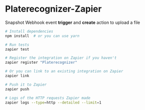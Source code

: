 # Platerecognizer-Zapier

Snapshot Webhook event **trigger** and **create** action to upload a file

```bash
# Install dependencies
npm install  # or you can use yarn

# Run tests
zapier test

# Register the integration on Zapier if you haven't
zapier register "Platerecognizer"

# Or you can link to an existing integration on Zapier
zapier link

# Push it to Zapier
zapier push

# Logs of the HTTP requests Zapier made
zapier logs --type=http --detailed --limit=1

```

